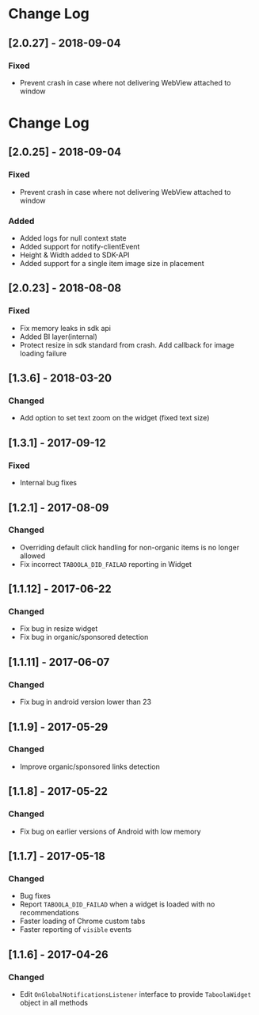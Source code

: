 # Change Log

## [2.0.27] - 2018-09-04
### Fixed
- Prevent crash in case where not delivering WebView attached to window

# Change Log

## [2.0.25] - 2018-09-04
### Fixed
- Prevent crash in case where not delivering WebView attached to window
### Added
- Added logs for null context state
- Added support for notify-clientEvent
- Height & Width added to SDK-API
- Added support for a single item image size in placement


## [2.0.23] - 2018-08-08
### Fixed
- Fix memory leaks in sdk api
- Added BI layer(internal)
- Protect resize in sdk standard from crash. Add callback for image loading failure

## [1.3.6] - 2018-03-20
### Changed
- Add option to set text zoom on the widget (fixed text size)

## [1.3.1] - 2017-09-12
### Fixed
- Internal bug fixes

## [1.2.1] - 2017-08-09
### Changed
- Overriding default click handling for non-organic items is no longer allowed
- Fix incorrect `TABOOLA_DID_FAILAD` reporting in Widget

## [1.1.12] - 2017-06-22
### Changed
- Fix bug in resize widget
- Fix bug in organic/sponsored detection

## [1.1.11] - 2017-06-07
### Changed
- Fix bug in android version lower than 23

## [1.1.9] - 2017-05-29
### Changed
- Improve organic/sponsored links detection

## [1.1.8] - 2017-05-22
### Changed
- Fix bug on earlier versions of Android with low memory

## [1.1.7] - 2017-05-18
### Changed
- Bug fixes
- Report `TABOOLA_DID_FAILAD` when a widget is loaded with no recommendations
- Faster loading of Chrome custom tabs
- Faster reporting of `visible` events

## [1.1.6] - 2017-04-26
### Changed
- Edit `OnGlobalNotificationsListener` interface to provide `TaboolaWidget` object in all methods
